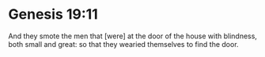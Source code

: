 # Genesis 19:11

And they smote the men that [were] at the door of the house with blindness, both small and great: so that they wearied themselves to find the door.